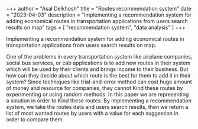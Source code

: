 +++
author = "Asal Delkhosh"
title = "Routes recommendation system"
date = "2023-04-03"
description = "Implementing a recommendation system for adding economical routes in transportation applications from users search results on map"
tags = [
    "recommendation system",
    "data analysis"
]
+++

Implementing a recommendation system for adding economical routes in transportation applications from users search results on map.
<!--more-->

One of the problems in every transportation system like airplane companies, social bus services, or cab applications is to add new routes in their system which will be used by their clients and brings income to their business. But how can they decide about which route is the best for them to add it in their system? Since techniques like trial-and-error method can cost huge amount of money and resource for companies, they cannot Kind these routes by experimenting or using random methods. In this paper we are representing a solution in order to Kind these routes. By implementing a recommendation system, we take the routes data and users search results, then we return a list of most wanted routes by users with a value for each suggestion in order to compare them.
